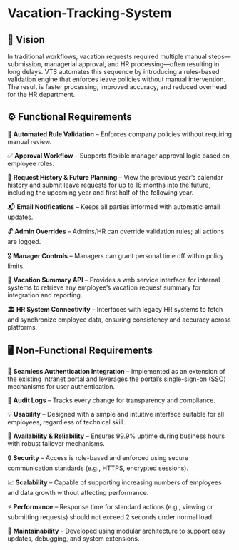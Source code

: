 # Vacation-Tracking-System

## 🧭 Vision 

In traditional workflows, vacation requests required multiple manual steps—submission, managerial approval, and HR processing—often resulting in long delays. VTS automates this sequence by introducing a rules-based validation engine that enforces leave policies without manual intervention. The result is faster processing, improved accuracy, and reduced overhead for the HR department.

## ⚙️ Functional Requirements

🔄 **Automated Rule Validation** – Enforces company policies without requiring manual review.

✅ **Approval Workflow** – Supports flexible manager approval logic based on employee roles.

📆 **Request History & Future Planning** – View the previous year’s calendar history and submit leave requests for up to 18 months into the future, including the upcoming year and first half of the following year.

📬 **Email Notifications** – Keeps all parties informed with automatic email updates.

🔓 **Admin Overrides** – Admins/HR can override validation rules; all actions are logged.

🎖  **Manager Controls** – Managers can grant personal time off within policy limits.

🧪 **Vacation Summary API** – Provides a web service interface for internal systems to retrieve any employee’s vacation request summary for integration and reporting.

🏛  **HR System Connectivity** – Interfaces with legacy HR systems to fetch and synchronize employee data, ensuring consistency and accuracy across platforms.

## 🖥 Non-Functional Requirements

🧩 **Seamless Authentication Integration**  – Implemented as an extension of the existing intranet portal and leverages the portal’s single-sign-on (SSO) mechanisms for user authentication.

📝 **Audit Logs** – Tracks every change for transparency and compliance.

💡 **Usability** – Designed with a simple and intuitive interface suitable for all employees, regardless of technical skill.

🔁 **Availability & Reliability** – Ensures 99.9% uptime during business hours with robust failover mechanisms.

🔒 **Security** – Access is role-based and enforced using secure communication standards (e.g., HTTPS, encrypted sessions).

📈 **Scalability** – Capable of supporting increasing numbers of employees and data growth without affecting performance.

⚡ **Performance** – Response time for standard actions (e.g., viewing or submitting requests) should not exceed 2 seconds under normal load.

🧠 **Maintainability** – Developed using modular architecture to support easy updates, debugging, and system extensions.


  


